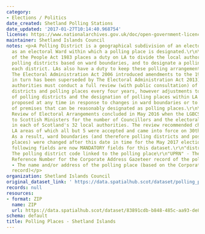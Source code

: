 ```yaml
---
category:
- Elections / Politics
date_created: Shetland Polling Stations
date_updated: '2017-01-27T10:14:40.968754'
license: https://www.nationalarchives.gov.uk/doc/open-government-licence/version/3/
maintainer: Shetland Islands Council
notes: <p>A Polling District is a geographical subdivision of an electoral area such
  as an electoral Ward within which a polling place is designated.\r\n\r\nThe Representation
  of the People Act 1983 places a duty on LA to divide the local authority area into
  polling districts based on ward boundaries, and to designate a polling place for
  each district. LAs also have a duty to keep these polling arrangements under review.
  The Electoral Administration Act 2006 introduced amendments to the 1983 Act (which
  in turn has been superseded by The Electoral Administration Act 2013). Now local
  authorities must conduct a full review (with public consultation) of its polling
  districts and polling places every four years, however adjustments to the boundaries
  of polling districts and the designation of polling places within LA wards can be
  proposed at any time in response to changes in ward boundaries or to the availability
  of premises that can be reasonably designated as polling places.\r\n\r\nThe Fifth
  Review of Electoral Arrangements concluded in May 2016 when the LGBCS made recommendations
  to Scottish Ministers for the number of Councillors and the electoral ward boundaries
  in each of Scotland's 32 local authorities. The review recommended changes in 30
  LA areas of which all but 5 were accepted and came into force on 30th Sept 2016.
  As a result, ward boundaries (and therefore polling districts and possibly polling
  places) were changed after this date in time for the May 2017 elections.\r\n\r\nThe
  following fields are now MANDATORY fields for this dataset.\r\n"district_code" -
  The polling district code linked to the polling place\r\n"UPRN" - The Unique Property
  Reference Number for the Corporate Address Gazeteer record of the polling place\r\n"polling_place"
  - The name and/or address of the polling place (based on the Corporate Address Gazeteer
  record)</p>
organization: Shetland Islands Council
original_dataset_link: ' https://data.spatialhub.scot/dataset/polling_places-si'
records: null
resources:
- format: ZIP
  name: ZIP
  url: https://data.spatialhub.scot/dataset/83891cdb-b848-485c-aa93-de82daf680d4/resource/78a3c685-b24f-4b21-9276-38eb91cc374d/download/pollingstations_point.zip
schema: default
title: Polling Places - Shetland Islands
---
```

